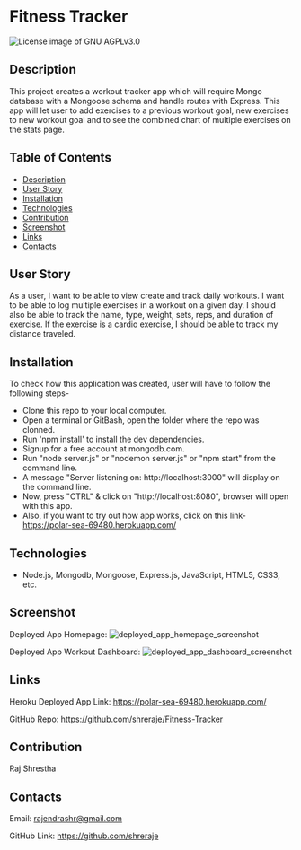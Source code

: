 # Fitness Tracker

<img src="https://img.shields.io/badge/License-GNU AGPLv3.0-blue.svg" alt="License image of GNU AGPLv3.0" />
  
## Description

This project creates a workout tracker app which will require Mongo database with a Mongoose schema and handle routes with Express. This app will let user to add exercises to a previous workout goal, new exercises to new workout goal and to see the combined chart of multiple exercises on the stats page.

## Table of Contents
* [Description](#description)
* [User Story](#user-story)
* [Installation](#installation)
* [Technologies](#technologies)
* [Contribution](#contribution)
* [Screenshot](#screenshot)
* [Links](#links)
* [Contacts](#contacts)

## User Story
As a user, I want to be able to view create and track daily workouts. I want to be able to log multiple exercises in a workout on a given day. I should also be able to track the name, type, weight, sets, reps, and duration of exercise. If the exercise is a cardio exercise, I should be able to track my distance traveled.

## Installation
To check how this application was created, user will have to follow the following steps-
- Clone this repo to your local computer.
- Open a terminal or GitBash, open the folder where the repo was clonned.
- Run 'npm install' to install the dev dependencies.
- Signup for a free account at mongodb.com. 
- Run "node server.js" or "nodemon server.js" or "npm start" from the command line.
- A message "Server listening on: http://localhost:3000" will display on the command line.
- Now, press "CTRL" & click on "http://localhost:8080", browser will open with this app.
- Also, if you want to try out how app works, click on this link- https://polar-sea-69480.herokuapp.com/

## Technologies
- Node.js, Mongodb, Mongoose, Express.js, JavaScript, HTML5, CSS3, etc.

## Screenshot
Deployed App Homepage:
![deployed_app_homepage_screenshot](https://user-images.githubusercontent.com/61192734/99870325-279b4a80-2b87-11eb-9d83-66b32166a8ce.png)

Deployed App Workout Dashboard:
![deployed_app_dashboard_screenshot](https://user-images.githubusercontent.com/61192734/99870324-266a1d80-2b87-11eb-897b-0530ac58e3d1.png)

## Links

Heroku Deployed App Link: https://polar-sea-69480.herokuapp.com/

GitHub Repo: https://github.com/shreraje/Fitness-Tracker

## Contribution
Raj Shrestha

## Contacts

Email:
rajendrashr@gmail.com

GitHub Link:
https://github.com/shreraje
